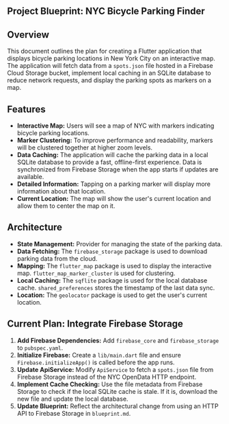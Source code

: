 
## Project Blueprint: NYC Bicycle Parking Finder

## Overview

This document outlines the plan for creating a Flutter application that displays bicycle parking locations in New York City on an interactive map. The application will fetch data from a `spots.json` file hosted in a Firebase Cloud Storage bucket, implement local caching in an SQLite database to reduce network requests, and display the parking spots as markers on a map.

## Features

*   **Interactive Map:** Users will see a map of NYC with markers indicating bicycle parking locations.
*   **Marker Clustering:** To improve performance and readability, markers will be clustered together at higher zoom levels.
*   **Data Caching:** The application will cache the parking data in a local SQLite database to provide a fast, offline-first experience. Data is synchronized from Firebase Storage when the app starts if updates are available.
*   **Detailed Information:** Tapping on a parking marker will display more information about that location.
*   **Current Location:** The map will show the user's current location and allow them to center the map on it.

## Architecture

*   **State Management:** Provider for managing the state of the parking data.
*   **Data Fetching:** The `firebase_storage` package is used to download parking data from the cloud.
*   **Mapping:** The `flutter_map` package is used to display the interactive map. `flutter_map_marker_cluster` is used for clustering.
*   **Local Caching:** The `sqflite` package is used for the local database cache. `shared_preferences` stores the timestamp of the last data sync.
*   **Location:** The `geolocator` package is used to get the user's current location.

## Current Plan: Integrate Firebase Storage

1.  **Add Firebase Dependencies:** Add `firebase_core` and `firebase_storage` to `pubspec.yaml`.
2.  **Initialize Firebase:** Create a `lib/main.dart` file and ensure `Firebase.initializeApp()` is called before the app runs.
3.  **Update ApiService:** Modify `ApiService` to fetch a `spots.json` file from Firebase Storage instead of the NYC OpenData HTTP endpoint.
4.  **Implement Cache Checking:** Use the file metadata from Firebase Storage to check if the local SQLite cache is stale. If it is, download the new file and update the local database.
5.  **Update Blueprint:** Reflect the architectural change from using an HTTP API to Firebase Storage in `blueprint.md`.
